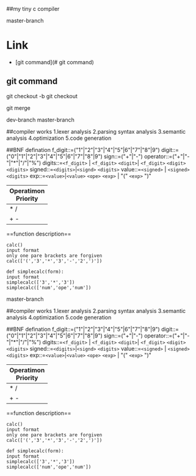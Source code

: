
##my tiny c compiler

master-branch

# Link
- [git command](# git command)


## git command

git checkout -b <new-branch-name>
git checkout <move-branch>

git merge <commit-pos>

dev-branch
master-branch


##compiler works
1.lexer analysis
2.parsing syntax analysis
3.semantic analysis
4.optimization
5.code generation

##BNF defination
f_digit::=("1"|"2"|"3"|"4"|"5"|6"|"7"|"8"|9")
digit::=("0"|"1"|"2"|"3"|"4"|"5"|6"|"7"|"8"|9")
sign::=("+"|"-")
operator::=("+"|"-"|"*"|"/"|"%")
digits::=`<f_digit>` | `<f_digit>` `<digit>`| `<f_digit>` `<digit>` `<digits>`
signed::=`<digits>`|`<signd>` `<digits>`
value::=`<signed>` | `<signed>` `<digits>`
exp::=`<value>`|`<value>` `<ope>` `<exp>` | "(" `<exp>` ")"

| Operatimon <br> Priority |
|--------|
|  *  /  |
|  +  -  |

==function description==

```
calc()
input format
only one pare brackets are forgiven
calc(['(','3','*','3','-','2',')'])
```
```
def simplecalc(form):
input format
simplecalc(['3','*','3'])
simplecalc(['num','ope','num'])
```
master-branch


##compiler works
1.lexer analysis
2.parsing syntax analysis
3.semantic analysis
4.optimization
5.code generation

##BNF defination
f_digit::=("1"|"2"|"3"|"4"|"5"|6"|"7"|"8"|9")
digit::=("0"|"1"|"2"|"3"|"4"|"5"|6"|"7"|"8"|9")
sign::=("+"|"-")
operator::=("+"|"-"|"*"|"/"|"%")
digits::=`<f_digit>` | `<f_digit>` `<digit>`| `<f_digit>` `<digit>` `<digits>`
signed::=`<digits>`|`<signd>` `<digits>`
value::=`<signed>` | `<signed>` `<digits>`
exp::=`<value>`|`<value>` `<ope>` `<exp>` | "(" `<exp>` ")"

| Operatimon <br> Priority |
|--------|
|  *  /  |
|  +  -  |

==function description==

```
calc()
input format
only one pare brackets are forgiven
calc(['(','3','*','3','-','2',')'])
```
```
def simplecalc(form):
input format
simplecalc(['3','*','3'])
simplecalc(['num','ope','num'])
```
